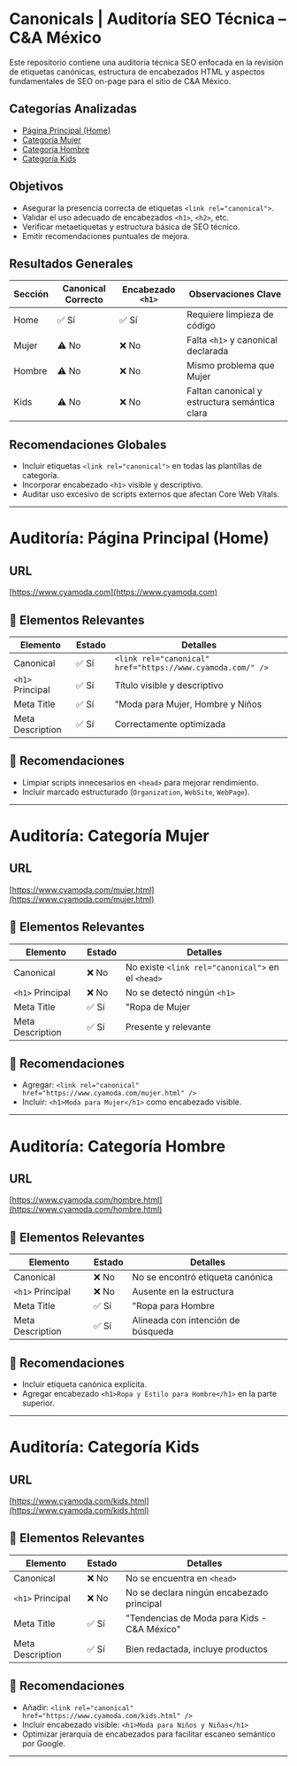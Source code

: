 # Canonicals | Auditoría SEO Técnica – C&A México

Este repositorio contiene una auditoría técnica SEO enfocada en la revisión de etiquetas canónicas, estructura de encabezados HTML y aspectos fundamentales de SEO on-page para el sitio de C&A México.

## Categorías Analizadas

- [Página Principal (Home)](home.md)
- [Categoría Mujer](categoria-mujer.md)
- [Categoría Hombre](categoria-hombre.md)
- [Categoría Kids](categoria-kids.md)

## Objetivos

- Asegurar la presencia correcta de etiquetas `<link rel="canonical">`.
- Validar el uso adecuado de encabezados `<h1>`, `<h2>`, etc.
- Verificar metaetiquetas y estructura básica de SEO técnico.
- Emitir recomendaciones puntuales de mejora.

## Resultados Generales

| Sección       | Canonical Correcto | Encabezado `<h1>` | Observaciones Clave |
|---------------|--------------------|--------------------|----------------------|
| Home          | ✅ Sí               | ✅ Sí               | Requiere limpieza de código |
| Mujer         | ⚠️ No               | ❌ No               | Falta `<h1>` y canonical declarada |
| Hombre        | ⚠️ No               | ❌ No               | Mismo problema que Mujer |
| Kids          | ⚠️ No               | ❌ No               | Faltan canonical y estructura semántica clara |

## Recomendaciones Globales

- Incluir etiquetas `<link rel="canonical">` en todas las plantillas de categoría.
- Incorporar encabezado `<h1>` visible y descriptivo.
- Auditar uso excesivo de scripts externos que afectan Core Web Vitals.


----------

# Auditoría: Página Principal (Home)

## URL
[https://www.cyamoda.com](https://www.cyamoda.com)

## 🧩 Elementos Relevantes

| Elemento            | Estado    | Detalles |
|---------------------|-----------|----------|
| Canonical           | ✅ Sí     | `<link rel="canonical" href="https://www.cyamoda.com/" />` |
| `<h1>` Principal    | ✅ Sí     | Título visible y descriptivo |
| Meta Title          | ✅ Sí     | "Moda para Mujer, Hombre y Niños | C&A México" |
| Meta Description    | ✅ Sí     | Correctamente optimizada |

## 📌 Recomendaciones

- Limpiar scripts innecesarios en `<head>` para mejorar rendimiento.
- Incluir marcado estructurado (`Organization`, `WebSite`, `WebPage`).



--------

# Auditoría: Categoría Mujer

## URL
[https://www.cyamoda.com/mujer.html](https://www.cyamoda.com/mujer.html)

## 🧩 Elementos Relevantes

| Elemento            | Estado    | Detalles |
|---------------------|-----------|----------|
| Canonical           | ❌ No     | No existe `<link rel="canonical">` en el `<head>` |
| `<h1>` Principal    | ❌ No     | No se detectó ningún `<h1>` |
| Meta Title          | ✅ Sí     | "Ropa de Mujer | C&A México" |
| Meta Description    | ✅ Sí     | Presente y relevante |

## 📌 Recomendaciones

- Agregar: `<link rel="canonical" href="https://www.cyamoda.com/mujer.html" />`
- Incluir: `<h1>Moda para Mujer</h1>` como encabezado visible.


-------

# Auditoría: Categoría Hombre

## URL
[https://www.cyamoda.com/hombre.html](https://www.cyamoda.com/hombre.html)

## 🧩 Elementos Relevantes

| Elemento            | Estado    | Detalles |
|---------------------|-----------|----------|
| Canonical           | ❌ No     | No se encontró etiqueta canónica |
| `<h1>` Principal    | ❌ No     | Ausente en la estructura |
| Meta Title          | ✅ Sí     | "Ropa para Hombre | C&A México" |
| Meta Description    | ✅ Sí     | Alineada con intención de búsqueda |

## 📌 Recomendaciones

- Incluir etiqueta canónica explícita.
- Agregar encabezado `<h1>Ropa y Estilo para Hombre</h1>` en la parte superior.


------------

# Auditoría: Categoría Kids

## URL
[https://www.cyamoda.com/kids.html](https://www.cyamoda.com/kids.html)

## 🧩 Elementos Relevantes

| Elemento            | Estado    | Detalles |
|---------------------|-----------|----------|
| Canonical           | ❌ No     | No se encuentra en `<head>` |
| `<h1>` Principal    | ❌ No     | No se declara ningún encabezado principal |
| Meta Title          | ✅ Sí     | "Tendencias de Moda para Kids - C&A México" |
| Meta Description    | ✅ Sí     | Bien redactada, incluye productos |

## 📌 Recomendaciones

- Añadir: `<link rel="canonical" href="https://www.cyamoda.com/kids.html" />`
- Incluir encabezado visible: `<h1>Moda para Niños y Niñas</h1>`
- Optimizar jerarquía de encabezados para facilitar escaneo semántico por Google.


----------------

